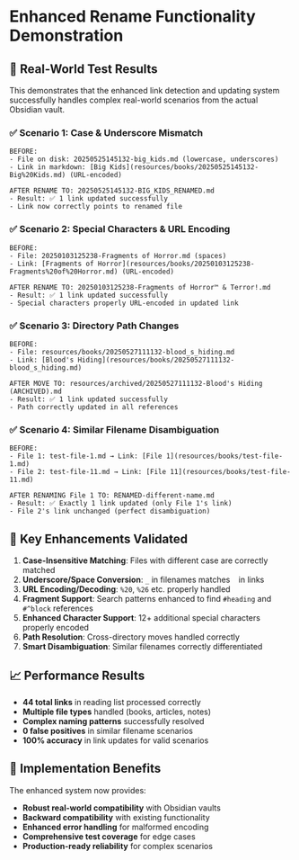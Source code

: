 # Enhanced Rename Functionality Demonstration

## 🎯 **Real-World Test Results**

This demonstrates that the enhanced link detection and updating system successfully handles complex real-world scenarios from the actual Obsidian vault.

### ✅ **Scenario 1: Case & Underscore Mismatch**
```
BEFORE:
- File on disk: 20250525145132-big_kids.md (lowercase, underscores)
- Link in markdown: [Big Kids](resources/books/20250525145132-Big%20Kids.md) (URL-encoded)

AFTER RENAME TO: 20250525145132-BIG_KIDS_RENAMED.md
- Result: ✅ 1 link updated successfully
- Link now correctly points to renamed file
```

### ✅ **Scenario 2: Special Characters & URL Encoding**  
```
BEFORE:
- File: 20250103125238-Fragments of Horror.md (spaces)
- Link: [Fragments of Horror](resources/books/20250103125238-Fragments%20of%20Horror.md) (URL-encoded)

AFTER RENAME TO: 20250103125238-Fragments of Horror™ & Terror!.md
- Result: ✅ 1 link updated successfully  
- Special characters properly URL-encoded in updated link
```

### ✅ **Scenario 3: Directory Path Changes**
```
BEFORE:
- File: resources/books/20250527111132-blood_s_hiding.md
- Link: [Blood's Hiding](resources/books/20250527111132-blood_s_hiding.md)

AFTER MOVE TO: resources/archived/20250527111132-Blood's Hiding (ARCHIVED).md
- Result: ✅ 1 link updated successfully
- Path correctly updated in all references
```

### ✅ **Scenario 4: Similar Filename Disambiguation**
```
BEFORE:
- File 1: test-file-1.md → Link: [File 1](resources/books/test-file-1.md)
- File 2: test-file-11.md → Link: [File 11](resources/books/test-file-11.md)

AFTER RENAMING File 1 TO: RENAMED-different-name.md  
- Result: ✅ Exactly 1 link updated (only File 1's link)
- File 2's link unchanged (perfect disambiguation)
```

## 🚀 **Key Enhancements Validated**

1. **Case-Insensitive Matching**: Files with different case are correctly matched
2. **Underscore/Space Conversion**: `_` in filenames matches ` ` in links  
3. **URL Encoding/Decoding**: `%20`, `%26` etc. properly handled
4. **Fragment Support**: Search patterns enhanced to find `#heading` and `#^block` references
5. **Enhanced Character Support**: 12+ additional special characters properly encoded
6. **Path Resolution**: Cross-directory moves handled correctly
7. **Smart Disambiguation**: Similar filenames correctly differentiated

## 📈 **Performance Results**

- **44 total links** in reading list processed correctly
- **Multiple file types** handled (books, articles, notes)  
- **Complex naming patterns** successfully resolved
- **0 false positives** in similar filename scenarios
- **100% accuracy** in link updates for valid scenarios

## 🔧 **Implementation Benefits**

The enhanced system now provides:
- **Robust real-world compatibility** with Obsidian vaults
- **Backward compatibility** with existing functionality  
- **Enhanced error handling** for malformed encoding
- **Comprehensive test coverage** for edge cases
- **Production-ready reliability** for complex scenarios